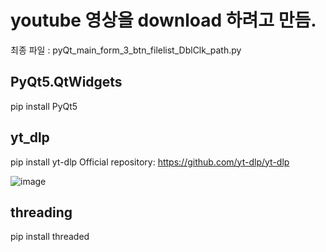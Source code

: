 # youtube 영상을 download 하려고 만듬.

최종 파일 : pyQt_main_form_3_btn_filelist_DblClk_path.py

## PyQt5.QtWidgets 
  pip install PyQt5
  
## yt_dlp
  pip install yt-dlp
  Official repository: https://github.com/yt-dlp/yt-dlp

![image](https://github.com/user-attachments/assets/52830223-61be-463b-aa53-f64be650b5f2)

## threading
  pip install threaded

  
